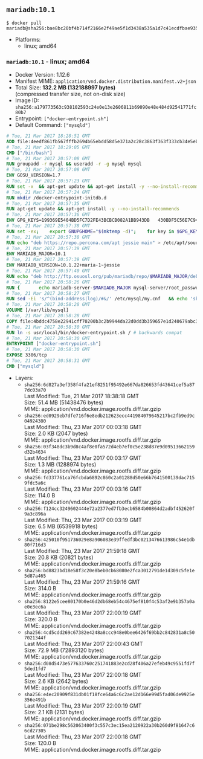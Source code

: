 ## `mariadb:10.1`

```console
$ docker pull mariadb@sha256:bae8bc20bf4b714f2166e2f49ae5f1d3438a535a1d7c41ecdfbae9354ef988c4
```

-	Platforms:
	-	linux; amd64

### `mariadb:10.1` - linux; amd64

-	Docker Version: 1.12.6
-	Manifest MIME: `application/vnd.docker.distribution.manifest.v2+json`
-	Total Size: **132.2 MB (132188997 bytes)**  
	(compressed transfer size, not on-disk size)
-	Image ID: `sha256:a179773563c938102593c24e0e13e2606811b69090e48e484d92541771fc80b7`
-	Entrypoint: `["docker-entrypoint.sh"]`
-	Default Command: `["mysqld"]`

```dockerfile
# Tue, 21 Mar 2017 18:28:51 GMT
ADD file:4eedf861fb567fffb2694b65ebdd58d5e371a2c28c3863f363f333cb34e5eb7b in / 
# Tue, 21 Mar 2017 18:29:05 GMT
CMD ["/bin/bash"]
# Tue, 21 Mar 2017 20:57:08 GMT
RUN groupadd -r mysql && useradd -r -g mysql mysql
# Tue, 21 Mar 2017 20:57:08 GMT
ENV GOSU_VERSION=1.7
# Tue, 21 Mar 2017 20:57:23 GMT
RUN set -x 	&& apt-get update && apt-get install -y --no-install-recommends ca-certificates wget && rm -rf /var/lib/apt/lists/* 	&& wget -O /usr/local/bin/gosu "https://github.com/tianon/gosu/releases/download/$GOSU_VERSION/gosu-$(dpkg --print-architecture)" 	&& wget -O /usr/local/bin/gosu.asc "https://github.com/tianon/gosu/releases/download/$GOSU_VERSION/gosu-$(dpkg --print-architecture).asc" 	&& export GNUPGHOME="$(mktemp -d)" 	&& gpg --keyserver ha.pool.sks-keyservers.net --recv-keys B42F6819007F00F88E364FD4036A9C25BF357DD4 	&& gpg --batch --verify /usr/local/bin/gosu.asc /usr/local/bin/gosu 	&& rm -r "$GNUPGHOME" /usr/local/bin/gosu.asc 	&& chmod +x /usr/local/bin/gosu 	&& gosu nobody true 	&& apt-get purge -y --auto-remove ca-certificates wget
# Tue, 21 Mar 2017 20:57:24 GMT
RUN mkdir /docker-entrypoint-initdb.d
# Tue, 21 Mar 2017 20:57:35 GMT
RUN apt-get update && apt-get install -y --no-install-recommends 		apt-transport-https ca-certificates 		pwgen 	&& rm -rf /var/lib/apt/lists/*
# Tue, 21 Mar 2017 20:57:36 GMT
ENV GPG_KEYS=199369E5404BD5FC7D2FE43BCBCB082A1BB943DB 	430BDF5C56E7C94E848EE60C1C4CBDCDCD2EFD2A 	4D1BB29D63D98E422B2113B19334A25F8507EFA5
# Tue, 21 Mar 2017 20:57:38 GMT
RUN set -ex; 	export GNUPGHOME="$(mktemp -d)"; 	for key in $GPG_KEYS; do 		gpg --keyserver ha.pool.sks-keyservers.net --recv-keys "$key"; 	done; 	gpg --export $GPG_KEYS > /etc/apt/trusted.gpg.d/mariadb.gpg; 	rm -r "$GNUPGHOME"; 	apt-key list
# Tue, 21 Mar 2017 20:57:38 GMT
RUN echo "deb https://repo.percona.com/apt jessie main" > /etc/apt/sources.list.d/percona.list 	&& { 		echo 'Package: *'; 		echo 'Pin: release o=Percona Development Team'; 		echo 'Pin-Priority: 998'; 	} > /etc/apt/preferences.d/percona
# Tue, 21 Mar 2017 20:57:39 GMT
ENV MARIADB_MAJOR=10.1
# Tue, 21 Mar 2017 20:57:39 GMT
ENV MARIADB_VERSION=10.1.22+maria-1~jessie
# Tue, 21 Mar 2017 20:57:40 GMT
RUN echo "deb http://ftp.osuosl.org/pub/mariadb/repo/$MARIADB_MAJOR/debian jessie main" > /etc/apt/sources.list.d/mariadb.list 	&& { 		echo 'Package: *'; 		echo 'Pin: release o=MariaDB'; 		echo 'Pin-Priority: 999'; 	} > /etc/apt/preferences.d/mariadb
# Tue, 21 Mar 2017 20:58:26 GMT
RUN { 		echo mariadb-server-$MARIADB_MAJOR mysql-server/root_password password 'unused'; 		echo mariadb-server-$MARIADB_MAJOR mysql-server/root_password_again password 'unused'; 	} | debconf-set-selections 	&& apt-get update 	&& apt-get install -y 		mariadb-server=$MARIADB_VERSION 		percona-xtrabackup 		socat 	&& rm -rf /var/lib/apt/lists/* 	&& sed -ri 's/^user\s/#&/' /etc/mysql/my.cnf /etc/mysql/conf.d/* 	&& rm -rf /var/lib/mysql && mkdir -p /var/lib/mysql /var/run/mysqld 	&& chown -R mysql:mysql /var/lib/mysql /var/run/mysqld 	&& chmod 777 /var/run/mysqld
# Tue, 21 Mar 2017 20:58:27 GMT
RUN sed -Ei 's/^(bind-address|log)/#&/' /etc/mysql/my.cnf 	&& echo 'skip-host-cache\nskip-name-resolve' | awk '{ print } $1 == "[mysqld]" && c == 0 { c = 1; system("cat") }' /etc/mysql/my.cnf > /tmp/my.cnf 	&& mv /tmp/my.cnf /etc/mysql/my.cnf
# Tue, 21 Mar 2017 20:58:28 GMT
VOLUME [/var/lib/mysql]
# Tue, 21 Mar 2017 20:58:28 GMT
COPY file:4bddc4758e22941cff70200b3c2b9944da22d0dd3b359657e1d240679abc379b in /usr/local/bin/ 
# Tue, 21 Mar 2017 20:58:30 GMT
RUN ln -s usr/local/bin/docker-entrypoint.sh / # backwards compat
# Tue, 21 Mar 2017 20:58:30 GMT
ENTRYPOINT ["docker-entrypoint.sh"]
# Tue, 21 Mar 2017 20:58:30 GMT
EXPOSE 3306/tcp
# Tue, 21 Mar 2017 20:58:31 GMT
CMD ["mysqld"]
```

-	Layers:
	-	`sha256:6d827a3ef358f4fa21ef8251f95492e667da826653fd43641cef5a877dc03a70`  
		Last Modified: Tue, 21 Mar 2017 18:38:18 GMT  
		Size: 51.4 MB (51438476 bytes)  
		MIME: application/vnd.docker.image.rootfs.diff.tar.gzip
	-	`sha256:ed0929eb7dfe716f6e8edb212623ecc441984079645217bc2fb9ed9c04924380`  
		Last Modified: Thu, 23 Mar 2017 00:03:18 GMT  
		Size: 2.0 KB (2047 bytes)  
		MIME: application/vnd.docker.image.rootfs.diff.tar.gzip
	-	`sha256:03f348dc3b9d8c4af8e0fa572d4eb7ef0c5e238d87e9d09513662159d32b4634`  
		Last Modified: Thu, 23 Mar 2017 00:03:17 GMT  
		Size: 1.3 MB (1288974 bytes)  
		MIME: application/vnd.docker.image.rootfs.diff.tar.gzip
	-	`sha256:fd337761ca76fcbda6892c860c2a01288d50e66b7641500139dac7159fdc5a6c`  
		Last Modified: Thu, 23 Mar 2017 00:03:16 GMT  
		Size: 114.0 B  
		MIME: application/vnd.docker.image.rootfs.diff.tar.gzip
	-	`sha256:f124cc3249602444e72a2377ed7fb3ecb6584b00864d2adbf452620f9a3c896a`  
		Last Modified: Thu, 23 Mar 2017 00:03:19 GMT  
		Size: 6.5 MB (6539918 bytes)  
		MIME: application/vnd.docker.image.rootfs.diff.tar.gzip
	-	`sha256:425010f951736029e8a906083e39ffedf3bc0213476613986c54e1db80f716d3`  
		Last Modified: Thu, 23 Mar 2017 21:59:18 GMT  
		Size: 20.8 KB (20821 bytes)  
		MIME: application/vnd.docker.image.rootfs.diff.tar.gzip
	-	`sha256:bd8823bd18e58f3c20e8beb0cb68080e2fca3012791de1d309c5fe1e5d87a465`  
		Last Modified: Thu, 23 Mar 2017 21:59:16 GMT  
		Size: 314.0 B  
		MIME: application/vnd.docker.image.rootfs.diff.tar.gzip
	-	`sha256:8122e5cee80170b0e46d2db68eb54c4675ef810f4c53af2e9b357a0ae0e3ec6a`  
		Last Modified: Thu, 23 Mar 2017 22:00:19 GMT  
		Size: 320.0 B  
		MIME: application/vnd.docker.image.rootfs.diff.tar.gzip
	-	`sha256:4cd5cdd269c67382e4248a8ccc948e0bee6426f69bb2c842831a8c507021344f`  
		Last Modified: Thu, 23 Mar 2017 22:00:43 GMT  
		Size: 72.9 MB (72893120 bytes)  
		MIME: application/vnd.docker.image.rootfs.diff.tar.gzip
	-	`sha256:d08d5473e577633760c251741883e2cd28f406a27efeb49c9551fd7f5ded1fd7`  
		Last Modified: Thu, 23 Mar 2017 22:00:18 GMT  
		Size: 2.6 KB (2642 bytes)  
		MIME: application/vnd.docker.image.rootfs.diff.tar.gzip
	-	`sha256:e4ec20909f831db01f18fce64a6c6c2ae12d166e99d5fad06de9925e356e491b`  
		Last Modified: Thu, 23 Mar 2017 22:00:19 GMT  
		Size: 2.1 KB (2131 bytes)  
		MIME: application/vnd.docker.image.rootfs.diff.tar.gzip
	-	`sha256:071be298c562063400f3c557c3ec15ea2120922a30b260d9f81647c66cd27305`  
		Last Modified: Thu, 23 Mar 2017 22:00:18 GMT  
		Size: 120.0 B  
		MIME: application/vnd.docker.image.rootfs.diff.tar.gzip
